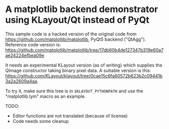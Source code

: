 
# A matplotlib backend demonstrator using KLayout/Qt instead of PyQt 

This sample code is a hacked version of the original code from
https://github.com/matplotlib/matplotlib, PyQt5 backend ("QtAgg").
Reference code version is:
https://github.com/matplotlib/matplotlib/tree/17db60b4de127347b319e60a7ae24224efbea09e

It needs an experimental KLayout version (as of writing) which supplies
the QImage constructor taking binary pixel data.
A suitable version is this: https://github.com/KLayout/klayout/tree/0cae15c6fa60572b623b2c09441b3a2a2609a4aa.

To try it, make sure this tree is in `$KLAYOUT_PYTHONPATH` and
use the "matplotlib.lym" macro as an example.

TODO:
* Editor functions are not translated (because of license)
* Code needs some cleanup

